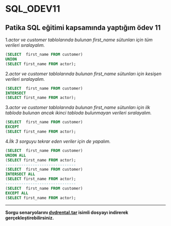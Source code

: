 # SQL_ODEV11
**Patika SQL eğitimi kapsamında yaptığım ödev 11**
--------------
1._actor ve customer tablolarında bulunan first_name sütunları için tüm verileri sıralayalım._
```sql
(SELECT  first_name FROM customer)
UNION
(SELECT first_name FROM actor);
```
2._actor ve customer tablolarında bulunan first_name sütunları için kesişen verileri sıralayalım._
```sql
(SELECT  first_name FROM customer)
INTERSECT
(SELECT first_name FROM actor);
```
3._actor ve customer tablolarında bulunan first_name sütunları için ilk tabloda bulunan ancak ikinci tabloda bulunmayan verileri sıralayalım._
```sql
(SELECT  first_name FROM customer)
EXCEPT
(SELECT first_name FROM actor);
```
4._İlk 3 sorguyu tekrar eden veriler için de yapalım._
```sql
(SELECT  first_name FROM customer)
UNION ALL
(SELECT first_name FROM actor);
-------------------------------
(SELECT  first_name FROM customer)
INTERSECT ALL
(SELECT first_name FROM actor);
-------------------------------
(SELECT  first_name FROM customer)
EXCEPT ALL
(SELECT first_name FROM actor);
```

---------------
**Sorgu senaryolarını [dvdrental.tar](https://www.postgresqltutorial.com/wp-content/uploads/2019/05/dvdrental.zip) isimli dosyayı indirerek gerçekleştirebilirsiniz.**
